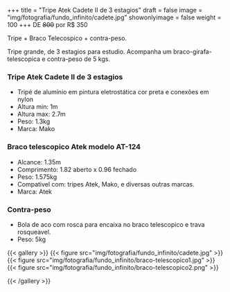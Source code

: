 +++
title = "Tripe Atek Cadete II de 3 estagios"
draft = false
image = "img/fotografia/fundo_infinito/cadete.jpg"
showonlyimage = false
weight = 100
+++
DE ~~800~~ por <span class="price">R$ 350</span>

Tripe + Braco Telecospico + contra-peso.
<!--more-->

Tripe grande, de 3 estagios para estudio. Acompanha um braco-girafa-telescopica e contra-peso de 5 kgs.

### Tripe Atek Cadete II de 3 estagios
- Tripé de alumínio em pintura eletrostática cor preta e conexões em nylon
- Altura min: 1m
- Altura max: 2.7m
- Peso: 1.3kg
- Marca: Mako

### Braco telescopico Atek modelo AT-124
- Alcance: 1.35m
- Comprimento: 1.82 aberto x 0.96 fechado
- Peso: 1.575kg
- Compativel com: tripes Atek, Mako, e diversas outras marcas.
- Marca: Atek

### Contra-peso
- Bola de aco com rosca para encaixa no braco telescopico e trava rosqueavel.
- Peso: 5kg

{{< gallery >}}
{{< figure src="img/fotografia/fundo_infinito/cadete.jpg" >}}
{{< figure src="img/fotografia/fundo_infinito/braco-telescopico1.jpg" >}}
{{< figure src="img/fotografia/fundo_infinito/braco-telescopico2.png" >}}

{{< /gallery >}}
